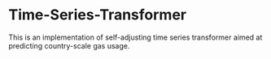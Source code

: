 # Time-Series-Transformer
 
This is an implementation of self-adjusting time series transformer aimed at predicting country-scale gas usage.
